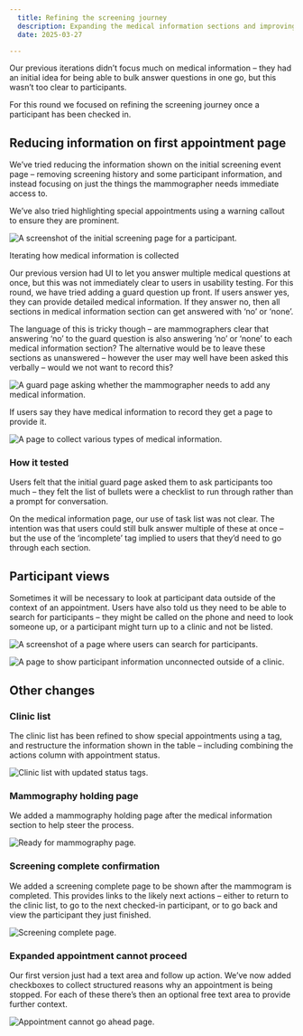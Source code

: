 ```yaml
---
  title: Refining the screening journey
  description: Expanding the medical information sections and improving information display
  date: 2025-03-27

---
```


Our previous iterations didn’t focus much on medical information – they had an initial idea for being able to bulk answer questions in one go, but this wasn’t too clear to participants.

For this round we focused on refining the screening journey once a participant has been checked in.

## Reducing information on first appointment page

We’ve tried reducing the information shown on the initial screening event page – removing screening history and some participant information, and instead focusing on just the things the mammographer needs immediate access to.

We’ve also tried highlighting special appointments using a warning callout to ensure they are prominent.

![A screenshot of the initial screening page for a participant.](event-page--new.png)

Iterating how medical information is collected

Our previous version had UI to let you answer multiple medical questions at once, but this was not immediately clear to users in usability testing. For this round, we have tried adding a guard question up front. If users answer yes, they can provide detailed medical information. If they answer no, then all sections in medical information section can get answered with ‘no’ or ‘none’.

The language of this is tricky though – are mammographers clear that answering ‘no’ to the guard question is also answering ‘no’ or ‘none’ to each medical information section? The alternative would be to leave these sections as unanswered – however the user may well have been asked this verbally – would we not want to record this?

![A guard page asking whether the mammographer needs to add any medical information.](guard-page.png)


If users say they have medical information to record they get a page to provide it.

![A page to collect various types of medical information.](medical-information.png)

### How it tested

Users felt that the initial guard page asked them to ask participants too much – they felt the list of bullets were a checklist to run through rather than a prompt for conversation.

On the medical information page, our use of task list was not clear. The intention was that users could still bulk answer multiple of these at once – but the use of the ‘incomplete’ tag implied to users that they’d need to go through each section.

## Participant views

Sometimes it will be necessary to look at participant data outside of the context of an appointment. Users have also told us they need to be able to search for participants – they might be called on the phone and need to look someone up, or a participant might turn up to a clinic and not be listed.

![A screenshot of a page where users can search for participants.](participant-index.png)

![A page to show participant information unconnected outside of a clinic.](participant-view.png)

## Other changes

### Clinic list

The clinic list has been refined to show special appointments using a tag, and restructure the information shown in the table – including combining the actions column with appointment status.

![Clinic list with updated status tags.](clinic-list--scheduled.png)

### Mammography holding page

We added a mammography holding page after the medical information section to help steer the process.

![Ready for mammography page.](ready-for-mammography.png)

### Screening complete confirmation

We added a screening complete page to be shown after the mammogram is completed. This provides links to the likely next actions – either to return to the clinic list, to go to the next checked-in participant, or to go back and view the participant they just finished.

![Screening complete page.](screening-complete.png)

### Expanded appointment cannot proceed

Our first version just had a text area and follow up action. We’ve now added checkboxes to collect structured reasons why an appointment is being stopped. For each of these there’s then an optional free text area to provide further context.

![Appointment cannot go ahead page.](appointment-cannot-go-ahead.png)